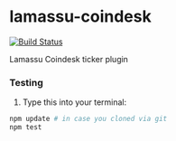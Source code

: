 lamassu-coindesk
================

[![Build Status](https://travis-ci.org/lamassu/lamassu-coindesk.svg)](https://travis-ci.org/lamassu/lamassu-coindesk)

Lamassu Coindesk ticker plugin


### Testing

1. Type this into your terminal:

```bash
npm update # in case you cloned via git
npm test
```

